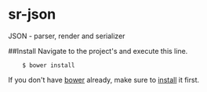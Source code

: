 sr-json
=======

JSON - parser, render and serializer

##Install
Navigate to the project's and execute this line.

```shell
    $ bower install
```

If you don't have [bower](https://github.com/twitter/bower) already, make sure to [install](https://github.com/twitter/bower#installing-bower) it first.
